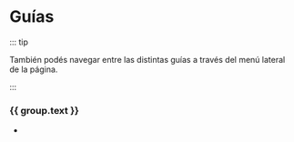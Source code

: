<script setup>
import { sidebar } from '../.vitepress/configs/sidebar.ts'
import Link from '../.vitepress/theme/components/Link.vue'
</script>

# Guías

::: tip

También podés navegar entre las distintas guías a través del menú lateral de la
página.

:::

<span v-for="group in sidebar.slice(1)">
<h3 :id="group.text.toLowerCase().replace(' ', '-')">
  {{ group.text }}
  <a class="header-anchor" :href="'#' + group.text.toLowerCase().replace(' ', '-')"></a>
</h3>
<ul>
  <li v-for="item in group.items">
    <Link :href="item.link" :text="item.text "/>
  </li>
</ul>
</span>
